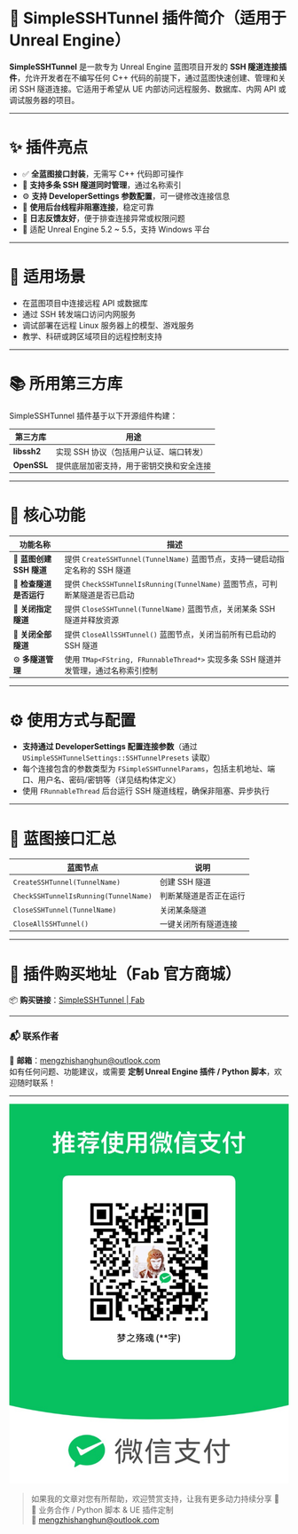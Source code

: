 # 🔐 SimpleSSHTunnel 插件简介（适用于 Unreal Engine）

**SimpleSSHTunnel** 是一款专为 Unreal Engine 蓝图项目开发的 **SSH 隧道连接插件**，允许开发者在不编写任何 C++ 代码的前提下，通过蓝图快速创建、管理和关闭 SSH 隧道连接。它适用于希望从 UE 内部访问远程服务、数据库、内网 API 或调试服务器的项目。

---

# ✨ 插件亮点

- ✅ **全蓝图接口封装**，无需写 C++ 代码即可操作
- 🔁 **支持多条 SSH 隧道同时管理**，通过名称索引
- ⚙️ **支持 DeveloperSettings 参数配置**，可一键修改连接信息
- 🧵 **使用后台线程非阻塞连接**，稳定可靠
- 🧩 **日志反馈友好**，便于排查连接异常或权限问题
- 🎯 适配 Unreal Engine 5.2 ~ 5.5，支持 Windows 平台

---

# 🔧 适用场景

- 在蓝图项目中连接远程 API 或数据库
- 通过 SSH 转发端口访问内网服务
- 调试部署在远程 Linux 服务器上的模型、游戏服务
- 教学、科研或跨区域项目的远程控制支持

---

# 📚 所用第三方库

SimpleSSHTunnel 插件基于以下开源组件构建：

|第三方库|用途|
|---|---|
|**libssh2**|实现 SSH 协议（包括用户认证、端口转发）|
|**OpenSSL**|提供底层加密支持，用于密钥交换和安全连接|

---

# 🧩 核心功能

|功能名称|描述|
|---|---|
|🔌 **蓝图创建 SSH 隧道**|提供 `CreateSSHTunnel(TunnelName)` 蓝图节点，支持一键启动指定名称的 SSH 隧道|
|🧪 **检查隧道是否运行**|提供 `CheckSSHTunnelIsRunning(TunnelName)` 蓝图节点，可判断某隧道是否已启动|
|🔐 **关闭指定隧道**|提供 `CloseSSHTunnel(TunnelName)` 蓝图节点，关闭某条 SSH 隧道并释放资源|
|🚫 **关闭全部隧道**|提供 `CloseAllSSHTunnel()` 蓝图节点，关闭当前所有已启动的 SSH 隧道|
|⚙️ **多隧道管理**|使用 `TMap<FString, FRunnableThread*>` 实现多条 SSH 隧道并发管理，通过名称索引控制|

---

# ⚙️ 使用方式与配置

- **支持通过 DeveloperSettings 配置连接参数**（通过 `USimpleSSHTunnelSettings::SSHTunnelPresets` 读取）
- 每个连接包含的参数类型为 `FSimpleSSHTunnelParams`，包括主机地址、端口、用户名、密码/密钥等（详见结构体定义）
- 使用 `FRunnableThread` 后台运行 SSH 隧道线程，确保非阻塞、异步执行

---

# 📘 蓝图接口汇总

|蓝图节点|说明|
|---|---|
|`CreateSSHTunnel(TunnelName)`|创建 SSH 隧道|
|`CheckSSHTunnelIsRunning(TunnelName)`|判断某隧道是否正在运行|
|`CloseSSHTunnel(TunnelName)`|关闭某条隧道|
|`CloseAllSSHTunnel()`|一键关闭所有隧道连接|

---
# 🛒 插件购买地址（Fab 官方商城）

📦 **购买链接**：[SimpleSSHTunnel | Fab](https://www.fab.com/zh-cn/listings/e86019ed-6e80-4f14-b70c-1fb2f0154721)

---
### 📬 联系作者

📧 **邮箱**：mengzhishanghun@outlook.com  
如有任何问题、功能建议，或需要 **定制 Unreal Engine 插件 / Python 脚本**，欢迎随时联系！

---

![微信支付](https://raw.githubusercontent.com/mengzhishanghun/mengzhishanghun/main/PayCodes/WeChatPay.jpg)

> 如果我的文章对您有所帮助，欢迎赞赏支持，让我有更多动力持续分享 🙏  
> 💼 业务合作 / Python 脚本 & UE 插件定制  
> 📧 [mengzhishanghun@outlook.com](mengzhishanghun@outlook.com)